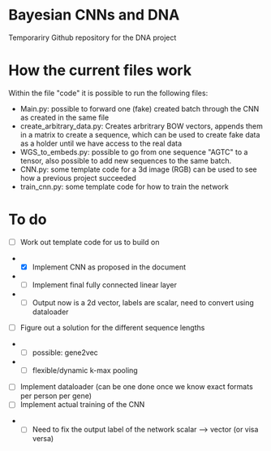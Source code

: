 # Bayesian CNNs and DNA
 Temporariry Github repository for the DNA project

# How the current files work
Within the file "code" it is possible to run the following files:
- Main.py: possible to forward one (fake) created batch through the CNN as created in the same file
- create_arbitrary_data.py: Creates arbritrary BOW vectors, appends them in a matrix to create a sequence, which can be used to create fake data as a holder until we have access to the real data
- WGS_to_embeds.py: possible to go from one sequence "AGTC" to a tensor, also possible to add new sequences to the same batch.
- CNN.py: some template code for a 3d image (RGB) can be used to see how a previous project succeeded
- train_cnn.py: some template code for how to train the network


# To do
 - [ ] Work out template code for us to build on
  - - [x] Implement CNN as proposed in the document
  - - [ ] Implement final fully connected linear layer
  - - [ ] Output now is a 2d vector, labels are scalar, need to convert using dataloader
 - [ ] Figure out a solution for the different sequence lengths
  - - [ ] possible: gene2vec
  - - [ ] flexible/dynamic k-max pooling
 - [ ] Implement dataloader (can be one done once we know exact formats per person per gene)
 - [ ] Implement actual training of the CNN
 - - [ ] Need to fix the output label of the network scalar --> vector (or visa versa)
